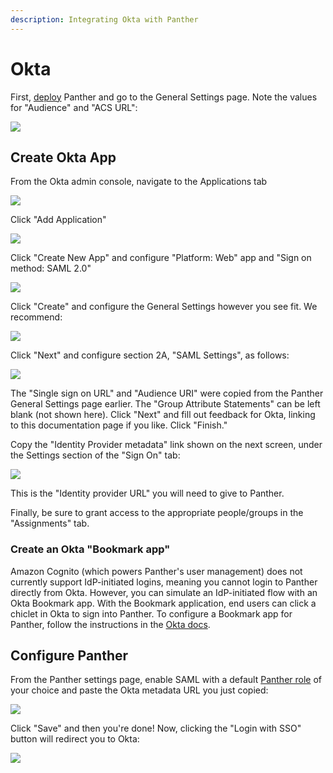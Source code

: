 ```yaml
---
description: Integrating Okta with Panther
---
```


# Okta

First, [deploy](../../quick-start.md) Panther and go to the General Settings page. Note the values for "Audience" and "ACS URL":

![](<../../../../.gitbook/assets/panther-saml-parameters (5) (1) (1) (1) (11) (24).png>)

## Create Okta App

From the Okta admin console, navigate to the Applications tab

![](<../../../../.gitbook/assets/okta1 (8) (8) (4) (1) (1) (2) (9).png>)

Click "Add Application"

![](<../../../../.gitbook/assets/okta-new-app (8) (8) (9) (8) (1) (1) (2) (9).png>)

Click "Create New App" and configure "Platform: Web" app and "Sign on method: SAML 2.0"

![](<../../../../.gitbook/assets/okta2 (8) (8) (5) (1) (1) (2) (9).png>)

Click "Create" and configure the General Settings however you see fit. We recommend:

![](<../../../../.gitbook/assets/okta3 (8) (8) (6) (1) (1) (1) (2) (9).png>)

Click "Next" and configure section 2A, "SAML Settings", as follows:

![](<../../../../.gitbook/assets/okta4 (8) (8) (7) (1) (1) (2) (9).png>)

The "Single sign on URL" and "Audience URI" were copied from the Panther General Settings page earlier. The "Group Attribute Statements" can be left blank (not shown here). Click "Next" and fill out feedback for Okta, linking to this documentation page if you like. Click "Finish."

Copy the "Identity Provider metadata" link shown on the next screen, under the Settings section of the "Sign On" tab:

![](<../../../../.gitbook/assets/okta-metadata (8) (8) (9) (7) (1) (1) (2) (9).png>)

This is the "Identity provider URL" you will need to give to Panther.

Finally, be sure to grant access to the appropriate people/groups in the "Assignments" tab.

### Create an Okta "Bookmark app"

Amazon Cognito (which powers Panther's user management) does not currently support IdP-initiated logins, meaning you cannot login to Panther directly from Okta. However, you can simulate an IdP-initiated flow with an Okta Bookmark app. With the Bookmark application, end users can click a chiclet in Okta to sign into Panther. To configure a Bookmark app for Panther, follow the instructions in the [Okta docs](https://help.okta.com/en/prod/Content/Topics/Apps/Apps\_Bookmark\_App.htm).

## Configure Panther

From the Panther settings page, enable SAML with a default [Panther role](../rbac.md) of your choice and paste the Okta metadata URL you just copied:

![](<../../../../.gitbook/assets/okta-panther (8) (1) (1) (1) (2) (9).png>)

Click "Save" and then you're done! Now, clicking the "Login with SSO" button will redirect you to Okta:

![](<../../../../.gitbook/assets/panther-login-sso (6) (1) (1) (1) (11) (24).png>)
